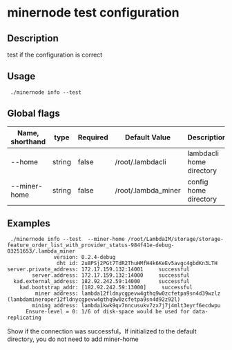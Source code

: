 
# minernode test  configuration
## Description
test if the configuration is correct

## Usage
```
 ./minernode info --test
```

## Global flags

| Name, shorthand| type   | Required | Default Value         | Description                                                          |
| --------------- | ----   | -------- | --------------------- | -------------------------------------------------------------------- |
| --home     | string | false    | /root/.lambdacli                    | lambdacli home directory |
| --miner-home        | string    | false    | /root/.lambda_miner                    | config home directory |


## Examples
```
 ./minernode info --test  --miner-home /root/LambdaIM/storage/storage-feature_order_list_with_provider_status-984f41e-debug-03251653/.lambda_miner
               version: 0.2.4-debug
                dht id: 2u8PSj2PGt7TdR2ThuHMfH4k6KeEv5avgc4gbdKn3LTH
server.private_address: 172.17.159.132:14001 	 successful
        server.address: 172.17.159.132:14000 	 successful
  kad.external_address: 182.92.242.59:14000 	 successful
    kad.bootstrap_addr: [182.92.242.59:13000] 	  successful
         miner address: lambda12fldnycgpevw4gthq9w0zcfetpa9sn4d39wzlz (lambdamineroper12fldnycgpevw4gthq9w0zcfetpa9sn4d92z92l)
        mining address: lambda1kwk9qv7nncusukv7zx7j7j4mlt3eyrf6ecdwpu
      Ensure-level = 0: 1/6 of disk-space would be used for data-replicating
```
Show if the connection was successful。If initialized to the default directory, you do not need to add miner-home

